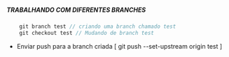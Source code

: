 ##### TRABALHANDO COM DIFERENTES BRANCHES

```js
    git branch test // criando uma branch chamado test
    git checkout test // Mudando de branch test

```
- Enviar push para a branch criada [ git push --set-upstream origin test ]  